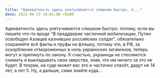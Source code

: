 ```yaml
---
title: "Адекватность здесь улетучивается слишком быстро. п..."
date: 2022-09-23 19:01:00 +0300
---
```


Адекватность здесь улетучивается слишком быстро. потому, если вы пишите что-то вроде "В преддверие частичной мобилизации, Путин освободил Азовцев казнивших российских солдат", обязательно сохраняйте всё факты и пруфы на флэшку, потому что, в РФ, за оскорбление отмороженных в ноль украинских зигамэнов, теперь могут и притянуть по закону.
К счастью, украинцы не стесняются снимать и выкладывать свои зверства, зная, что им ничего за это не будет.
В теории, на суде может вас это и частично спасёт, дадут не 14 лет, а лет 5. Ну, а дальше, сами знайте куда...

